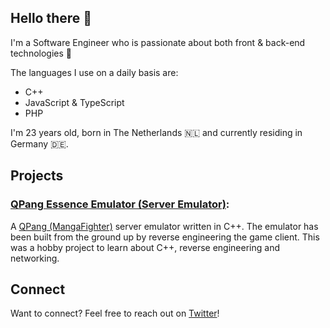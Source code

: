 ## Hello there 👋

I'm a Software Engineer who is passionate about both front & back-end technologies 💪

The languages I use on a daily basis are:
  - C++
  - JavaScript & TypeScript
  - PHP

I'm 23 years old, born in The Netherlands 🇳🇱 and currently residing in Germany 🇩🇪.

## Projects

### [QPang Essence Emulator (Server Emulator)](https://github.com/Deluze/qpang-essence-emulator):
A [QPang (MangaFighter)](https://en.wikipedia.org/wiki/Manga_Fighter) server emulator written in C++. The emulator has been built from the ground up by reverse engineering the game client. This was a hobby project to learn about C++, reverse engineering and networking.

## Connect

Want to connect? Feel free to reach out on [Twitter](https://twitter.com/brtramaekers)!
